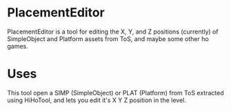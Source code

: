 # PlacementEditor
PlacementEditor is a tool for editing the X, Y, and Z positions (currently) of SimpleObject and Platform assets from ToS, and maybe some other ho games.
# Uses
This tool open a SIMP (SimpleObject) or PLAT (Platform) from ToS extracted using HiHoTool, and lets you edit it's X Y Z position in the level.
